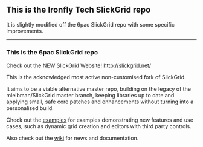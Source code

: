 ## This is the Ironfly Tech SlickGrid repo
It is slightly modified off the 6pac SlickGrid repo with some
specific improvements.

---

### This is the 6pac SlickGrid repo

Check out the NEW SlickGrid Website! http://slickgrid.net/

This is the acknowledged most active non-customised fork of SlickGrid.

It aims to be a viable alternative master repo, building on the legacy of the mleibman/SlickGrid master branch, keeping libraries up to date and applying small, safe core patches and enhancements without turning into a personalised build.

Check out the [examples](https://github.com/6pac/SlickGrid/wiki/Examples) for examples demonstrating new features and use cases, such as dynamic grid creation and editors with third party controls.

Also check out the [wiki](https://github.com/6pac/SlickGrid/wiki) for news and documentation.
